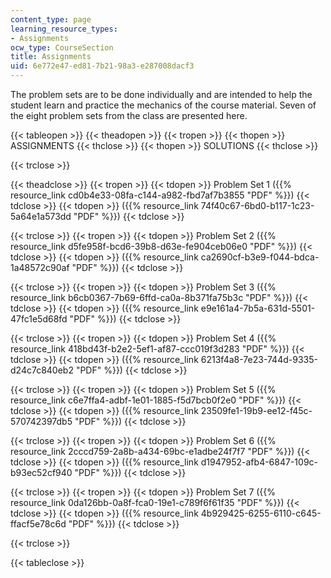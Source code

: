 ```yaml
---
content_type: page
learning_resource_types:
- Assignments
ocw_type: CourseSection
title: Assignments
uid: 6e772e47-ed81-7b21-98a3-e287008dacf3
---
```


The problem sets are to be done individually and are intended to help the student learn and practice the mechanics of the course material. Seven of the eight problem sets from the class are presented here.

{{< tableopen >}}
{{< theadopen >}}
{{< tropen >}}
{{< thopen >}}
ASSIGNMENTS
{{< thclose >}}
{{< thopen >}}
SOLUTIONS
{{< thclose >}}

{{< trclose >}}

{{< theadclose >}}
{{< tropen >}}
{{< tdopen >}}
Problem Set 1 ({{% resource_link cd0b4e33-08fa-c144-a982-fbd7af7b3855 "PDF" %}})
{{< tdclose >}}
{{< tdopen >}}
({{% resource_link 74f40c67-6bd0-b117-1c23-5a64e1a573dd "PDF" %}})
{{< tdclose >}}

{{< trclose >}}
{{< tropen >}}
{{< tdopen >}}
Problem Set 2 ({{% resource_link d5fe958f-bcd6-39b8-d63e-fe904ceb06e0 "PDF" %}})
{{< tdclose >}}
{{< tdopen >}}
({{% resource_link ca2690cf-b3e9-f044-bdca-1a48572c90af "PDF" %}})
{{< tdclose >}}

{{< trclose >}}
{{< tropen >}}
{{< tdopen >}}
Problem Set 3 ({{% resource_link b6cb0367-7b69-6ffd-ca0a-8b371fa75b3c "PDF" %}})
{{< tdclose >}}
{{< tdopen >}}
({{% resource_link e9e161a4-7b5a-631d-5501-47fc1e5d68fd "PDF" %}})
{{< tdclose >}}

{{< trclose >}}
{{< tropen >}}
{{< tdopen >}}
Problem Set 4 ({{% resource_link 418bd43f-b2e2-5ef1-af87-ccc019f3d283 "PDF" %}})
{{< tdclose >}}
{{< tdopen >}}
({{% resource_link 6213f4a8-7e23-744d-9335-d24c7c840eb2 "PDF" %}})
{{< tdclose >}}

{{< trclose >}}
{{< tropen >}}
{{< tdopen >}}
Problem Set 5 ({{% resource_link c6e7ffa4-adbf-1e01-1885-f5d7bcb0f2e0 "PDF" %}})
{{< tdclose >}}
{{< tdopen >}}
({{% resource_link 23509fe1-19b9-ee12-f45c-570742397db5 "PDF" %}})
{{< tdclose >}}

{{< trclose >}}
{{< tropen >}}
{{< tdopen >}}
Problem Set 6 ({{% resource_link 2cccd759-2a8b-a434-69bc-e1adbe24f7f7 "PDF" %}})
{{< tdclose >}}
{{< tdopen >}}
({{% resource_link d1947952-afb4-6847-109c-b93ec52cf940 "PDF" %}})
{{< tdclose >}}

{{< trclose >}}
{{< tropen >}}
{{< tdopen >}}
Problem Set 7 ({{% resource_link 0da126bb-0a8f-fca0-19e1-c789f6f61f35 "PDF" %}})
{{< tdclose >}}
{{< tdopen >}}
({{% resource_link 4b929425-6255-6110-c645-ffacf5e78c6d "PDF" %}})
{{< tdclose >}}

{{< trclose >}}

{{< tableclose >}}